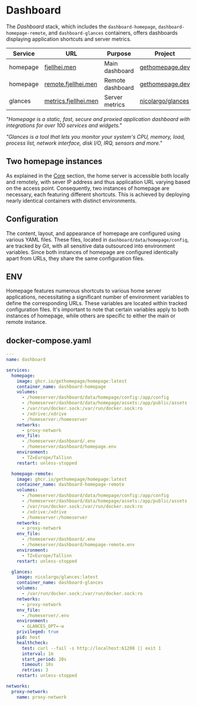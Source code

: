 # Dashboard
The *Dashboard* stack, which includes the `dashboard-homepage`, `dashboard-homepage-remote`, and `dashboard-glances` containers, offers dashboards displaying application shortcuts and server metrics.

| Service | URL | Purpose | Project |
|---------|-----|-------- |---------|
| homepage | [fjellhei.men](https://fjellhei.men/) | Main dashboard | [gethomepage.dev](https://gethomepage.dev/latest/) |
| homepage | [remote.fjellhei.men](https://remote.fjellhei.men/) | Remote dashboard | [gethomepage.dev](https://gethomepage.dev/latest/) |
| glances | [metrics.fjellhei.men](https://metrics.fjellhei.men/) | Server metrics | [nicolargo/glances](https://nicolargo.github.io/glances/) |

*"Homepage is a static, fast, secure and proxied application dashboard with integrations for over 100 services and widgets."*

*"Glances is a tool that lets you monitor your system's CPU, memory, load, process list, network interface, disk I/O, IRQ, sensors and more."*

## Two homepage instances
As explained in the [Core](/stacks/core)  section, the home server is accessible both locally and remotely, with sever IP address and thus application URL varying based on the access point. Consequently, two instances of homepage are necessary, each featuring different shortcuts. This is achieved by deploying nearly identical containers with distinct environments.

## Configuration
The content, layout, and appearance of homepage are configured using various YAML files. These files, located in `dashboard/data/homepage/config`, are tracked by Git, with all sensitive data outsourced into environment variables. Since both instances of homepage are configured identically apart from URLs, they share the same configuration files.

## ENV
Homepage features numerous shortcuts to various home server applications, necessitating a significant number of environment variables to define the corresponding URLs. These variables are located within tracked configuration files. It's important to note that certain variables apply to both instances of homepage, while others are specific to either the main or remote instance.

## docker-compose.yaml
```yaml
---
name: dashboard

services:
  homepage:
    image: ghcr.io/gethomepage/homepage:latest
    container_name: dashboard-homepage
    volumes:
      - /homeserver/dashboard/data/homepage/config:/app/config
      - /homeserver/dashboard/data/homepage/assets:/app/public/assets
      - /var/run/docker.sock:/var/run/docker.sock:ro
      - /xdrive:/xdrive
      - /homeserver:/homeserver
    networks:
      - proxy-network
    env_file:
      - /homeserver/dashboard/.env
      - /homeserver/dashboard/homepage.env
    environment:
      - TZ=Europe/Tallinn
    restart: unless-stopped

  homepage-remote:
    image: ghcr.io/gethomepage/homepage:latest
    container_name: dashboard-homepage-remote
    volumes:
      - /homeserver/dashboard/data/homepage/config:/app/config
      - /homeserver/dashboard/data/homepage/assets:/app/public/assets
      - /var/run/docker.sock:/var/run/docker.sock:ro
      - /xdrive:/xdrive
      - /homeserver:/homeserver
    networks:
      - proxy-network
    env_file:
      - /homeserver/dashboard/.env
      - /homeserver/dashboard/homepage-remote.env
    environment:
      - TZ=Europe/Tallinn
    restart: unless-stopped

  glances:
    image: nicolargo/glances:latest
    container_name: dashboard-glances
    volumes:
      - /var/run/docker.sock:/var/run/docker.sock:ro
    networks:
      - proxy-network
    env_file:
      - /homeserver/.env
    environment:
      - GLANCES_OPT=-w
    privileged: true
    pid: host
    healthcheck:
      test: curl --fail -s http://localhost:61208 || exit 1
      interval: 1m
      start_period: 20s
      timeout: 10s
      retries: 3
    restart: unless-stopped

networks:
  proxy-network:
    name: proxy-network
```